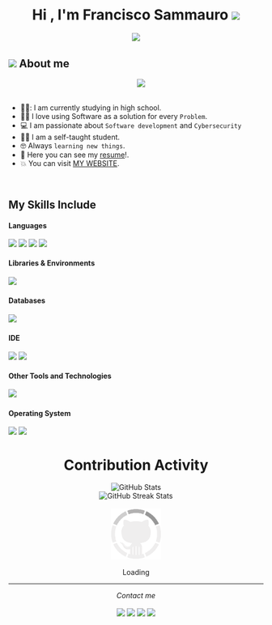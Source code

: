 <html>
	<head>
		<meta charset="UTF-8">
	</head>
 	<body>
  		<h1 align="center">Hi , I'm Francisco Sammauro <img src="https://media.giphy.com/media/hvRJCLFzcasrR4ia7z/giphy.gif" width="30"></h1>

<p align="center">
  <a href="https://github.com/DenverCoder1/readme-typing-svg"><img src="https://readme-typing-svg.herokuapp.com?font=Time+New+Roman&color=%23C8BE25&size=25&center=true&vCenter=true&width=600&height=100&lines=Future+Full+Stack+Developer;Cybersecurity+Enthusiast;self-taught+student"></a>
</p>


</p>

	
## <picture><img src = "https://github.com/7oSkaaa/7oSkaaa/blob/main/Images/about_me.gif?raw=true" width = 50px></picture> About me

<picture>
  <img align="right" src="https://github.com/7oSkaaa/7oSkaaa/blob/main/Images/Right_Side.gif?raw=true" width="250px">
</picture>

<div>
  <br><br>

  - 👨‍🎓: I am currently studying in high school.
  - :technologist: I love using Software as a solution for every `Problem`.
  - :computer: I am passionate about `Software development` and `Cybersecurity`
  - :student: I am a self-taught student.
  - :nerd_face: Always `learning new things`.
  - :thinking: Here you can see my <a href="https://github.com/FranciscoSammauro/WebPersonal/blob/main/franciscoSammauroCV.pdf">resume</a>!.
  - :boom: You can visit [MY WEBSITE](https://franciscosammauro.github.io/WebPersonal/).
  <br>
</div>








## My Skills Include

<h4> Languages </h4>
<span> 
  <img src="https://img.shields.io/badge/HTML5-E34F26?style=for-the-badge&logo=html5&logoColor=white">
  <img src="https://img.shields.io/badge/CSS3-1572B6?style=for-the-badge&logo=css3&logoColor=white">
  <img src="https://img.shields.io/badge/JavaScript-F7DF1E?style=for-the-badge&logo=javascript&logoColor=black">
  <img src="https://img.shields.io/badge/python-3670A0?style=for-the-badge&logo=python&logoColor=ffdd54">
</span>

 <h4>Libraries & Environments</h4>
<span>
  <img src="https://img.shields.io/badge/Node.js-6DA55F?style=for-the-badge&logo=node.js&logoColor=white">
</span>

<h4> Databases </h4>
<span>
  <img src="https://img.shields.io/badge/sqlite-%2307405e.svg?style=for-the-badge&logo=sqlite&logoColor=white">
</span>

<h4> IDE </h4>
<span>
<img src="https://img.shields.io/badge/Visual_Studio_Code-0078D4?style=for-the-badge&logo=visual%20studio%20code&logoColor=white">
<img src="https://img.shields.io/badge/NeoVim-%2357A143.svg?&style=for-the-badge&logo=neovim&logoColor=white">


<h4> Other Tools and Technologies </h4>
<span>
  <img src="https://img.shields.io/badge/Git-F05032?style=for-the-badge&logo=git&logoColor=white">
</span>

<h4> Operating System</h4>
<span>
  <img src="https://img.shields.io/badge/Arch%20Linux-1793D1?logo=arch-linux&logoColor=fff&style=for-the-badge">
  <img src="https://img.shields.io/badge/Debian-D70A53?style=for-the-badge&logo=debian&logoColor=white">
</span>





 <div align=center>
        <h1>Contribution Activity</h1>
        <img src="https://github-readme-stats.vercel.app/api?username=FranciscoSammauro&title_color=e5bc15&text_color=FFFFFF&show_icons=true&icon_color=e5bc15&include_all_commits=true&count_private=true&theme=dark" alt="GitHub Stats" height="200" />
        <br>
        <!--
        <img src="https://github-readme-stats.vercel.app/api/top-langs?username=ahmedfathydev&layout=compact&title_color=6FDA44&text_color=FFFFFF&theme=dark" alt="GitHub Most Used Languages" height="200" />
        <br>
        -->
        <img src="https://github-readme-streak-stats.herokuapp.com/?user=FranciscoSammauro&theme=dark&date_format=j%20M%5B%20Y%5D&currStreakLabel=e5bc15&fire=e5bc15&ring=e5bc15" alt="GitHub Streak Stats" height="200" />
        <br>
        <br>
    </div>
    <div align=center>
        <img src="https://raw.githubusercontent.com/AhmedFathyDev/AhmedFathyDev/main/GitHub.gif" alt="GitHub Octocat Logo" height="100">
        <p>Loading</p>
    </div>


    

<hr>
<p align="center">
   <i>Contact me</i>
   <br>
<br>	
<a target="_blank" href="https://www.linkedin.com/in/francisco-sammauro-50473b31b/"><img src="https://img.shields.io/badge/-LinkedIn-0077B5?style=for-the-badge&logo=Linkedin&logoColor=white"></img></a>
<a target="_blank" href="https://www.instagram.com/frann_sammauro/"><img src="https://img.shields.io/badge/Instagram-%23E4405F.svg?style=for-the-badge&logo=Instagram&logoColor=white"></img></a>
<a target="_blank" href="mailto:fs.sammauro@outlook.com"><img src="https://img.shields.io/badge/Microsoft_Outlook-0078D4?style=for-the-badge&logo=microsoft-outlook&logoColor=white"></img></a>
<a target="_blank" href="https://x.com/FSammauro22630"><img src="https://img.shields.io/badge/-Twitter-1DA1F2?style=for-the-badge&logo=Twitter&logoColor=white"></img></a>
<br>
</p>

</body>
</html>
